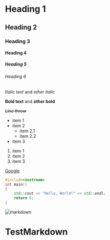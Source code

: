 <!-- Заголовки -->
# Heading 1
## Heading 2
### Heading 3
#### Heading 4
##### Heading 5
###### Heading 6

<!-- Выделения -->
_Italic text_ and *other italic*

__Bold text__ and **other bold**

~~Line throw~~

<!-- Списки -->
* item 1
* item 2
    * item 2.1
    * item 2.2
* item 3

1. item 1
2. item 2
3. item 3

<!-- Ссылки -->
[Google](https://google.com)

<!-- Оформление кода -->

```C++
#include<iostream>
int main()
{
    std::cout << "Hello, World!" << std::endl;
    return 0;
}
```

<!-- Картинки -->
![markdown](https://ru.wikipedia.org/wiki/Markdown#/media/%D0%A4%D0%B0%D0%B9%D0%BB:Markdown-mark.svg)

# TestMarkdown